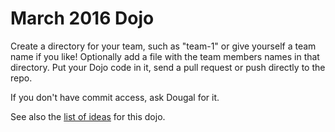 # March 2016 Dojo

Create a directory for your team, such as "team-1" or give yourself a team name if you like! Optionally add a file with the team members names in that directory. Put your Dojo code in it, send a pull request or push directly to the repo. 

If you don't have commit access, ask Dougal for it.

See also the [list of ideas](https://github.com/python-glasgow/pythonglasgow/wiki/March-2016-Dojo) for this dojo.
